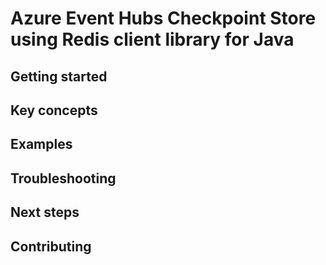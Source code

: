 # Azure Event Hubs Checkpoint Store using Redis client library for Java 
## Getting started
## Key concepts
## Examples
## Troubleshooting
## Next steps
## Contributing
